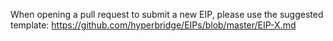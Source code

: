 When opening a pull request to submit a new EIP, please use the suggested template: https://github.com/hyperbridge/EIPs/blob/master/EIP-X.md